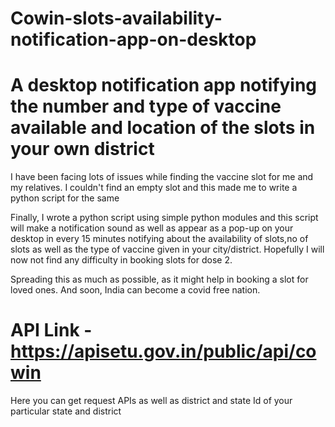 # Cowin-slots-availability-notification-app-on-desktop
# A desktop notification app notifying the number and type  of vaccine available and location of the slots in your own district
I have been facing  lots of issues while finding the vaccine slot for me and my relatives. I couldn't find an empty slot and this made me to write a python script for the same

Finally, I wrote a python script using simple python modules and this script will make a notification sound as well as appear as a pop-up  on your desktop in every 15 minutes  notifying about the availability of slots,no of slots as well as the type of vaccine given in your city/district. Hopefully I will now not find any difficulty in booking slots for dose 2.

Spreading this as much as possible, as it might help  in booking a slot for loved ones. And soon, India can become a covid free nation.
# API Link - https://apisetu.gov.in/public/api/cowin
Here you can get request APIs as well as district and state Id of your particular state and district

